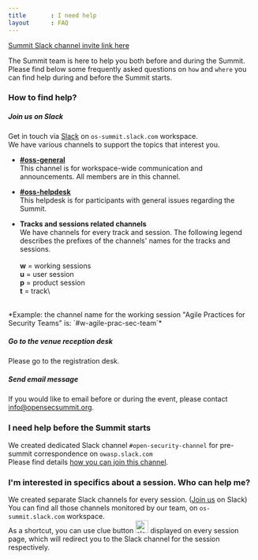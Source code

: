 ```yaml
---
title       : I need help
layout      : FAQ
---
```

   <a href="https://join.slack.com/t/os-summit/shared_invite/enQtNTUwMzczMjc1NDQxLTk3OTQxNzM1YzdkNGNjMDMwMGYwN2UxZjFlNGUxMjVkMGVlM2NmMTA5YjkwNDJiZTg0MmEwZDhkMjg1OGZiZjU"> Summit Slack channel invite link <span>here</span></a>
   
The Summit team is here to help you both before and during the Summit.\
Please find below some frequently asked questions on `how` and `where` you can find help during and before the Summit starts.

### How to find help?

##### Join us on Slack
Get in touch via [Slack](https://join.slack.com/t/os-summit/shared_invite/enQtMzY4NTk4MzYxNDExLTZjMDFlNDc5YTBkNDU1ZWM5NjM2MDNlZjI0Njc5MDc1NDljOGZjMjliYzNkOTA3OWEyMzczMzI2MjgyYzZlMzc) on `os-summit.slack.com` workspace.\
We have various channels to support the topics that interest you.

- **[#oss-general](https://os-summit.slack.com/messages/CAULHPHU2)**\
This channel is for workspace-wide communication and announcements. All members are in this channel.

- **[#oss-helpdesk](https://os-summit.slack.com/messages/CAVJH8QJV)**\
This helpdesk is for participants with general issues regarding the Summit.

- **Tracks and sessions related channels**\
We have channels for every track and session. The following legend describes the prefixes of the channels' names for the tracks and sessions.<br/><br/>
**w** = working sessions\
**u** = user session\
**p** = product session\
**t** = track\
<br/>
*Example: the channel name for the working session "Agile Practices for Security Teams" is: `#w-agile-prac-sec-team`*

##### Go to the venue reception desk
Please go to the registration desk.

##### Send email message
If you would like to email before or during the event, please contact [info@opensecsummit.org](mailto:info@opensecsummit.org).

### I need help before the Summit starts
We created dedicated Slack channel `#open-security-channel` for pre-summit correspondence on `owasp.slack.com`\
Please find details [how you can join this channel](https://open-security-summit.org/faq/reach-us-in-slack/).

### I'm interested in specifics about a session. Who can help me?
We created separate Slack channels for every session. ([Join us]((https://join.slack.com/t/os-summit/shared_invite/enQtMzY4NTk4MzYxNDExLTZjMDFlNDc5YTBkNDU1ZWM5NjM2MDNlZjI0Njc5MDc1NDljOGZjMjliYzNkOTA3OWEyMzczMzI2MjgyYzZlMzc)) on Slack)\
You can find all those channels monitored by our team, on `os-summit.slack.com` workspace.\
As a shortcut, you can use clue button <img src="/img/pages/slack_message.png" alt="slack" style="height: 26px;"/> displayed on every session page, which will redirect you to the Slack channel for the session respectively.

